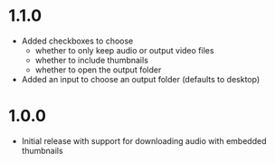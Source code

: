 ﻿# 1.1.0

- Added checkboxes to choose
  - whether to only keep audio or output video files
  - whether to include thumbnails
  - whether to open the output folder
- Added an input to choose an output folder (defaults to desktop)

# 1.0.0

- Initial release with support for downloading audio with embedded thumbnails
